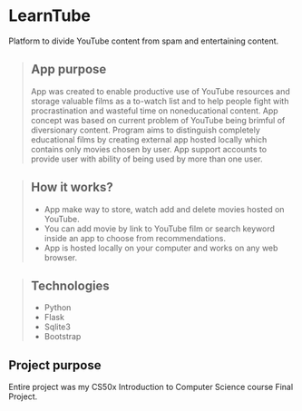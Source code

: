 # LearnTube

Platform to divide YouTube content from spam and entertaining content.

>## App purpose
>App was created to enable productive use of YouTube resources and storage valuable films as a to-watch list and 
to help people fight with procrastination and wasteful time on noneducational content. App concept was based on 
current problem of YouTube being brimful of diversionary content. Program aims to distinguish completely educational films by creating external 
app hosted locally which contains only movies chosen by user. App support accounts to provide user with ability of being used by more than one user.

>## How it works?
>
>- App make way to store, watch add and delete movies hosted on YouTube.
>- You can add movie by link to YouTube film or search keyword inside an app to choose from recommendations. 
>- App is hosted locally on your computer and works on any web browser.

>## Technologies
> - Python
> - Flask
> - Sqlite3
> - Bootstrap


## Project purpose

Entire project was my CS50x Introduction to Computer Science course Final Project.
